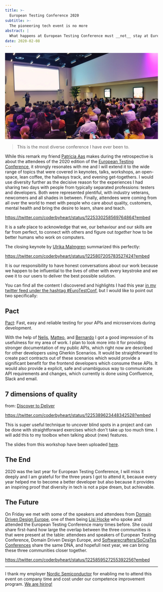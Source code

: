```yaml
---
title: >-
  European Testing Conference 2020
subtitle: >-
  The pioneering tech event is no more
abstract: |
  What happens at European Testing Conference must __not__ stay at European Testing Conference.
date: 2020-02-08
---
```


![European Testing Conference 2020](../media/2020-02-08-european-testing-conference-2020.jpeg)

> This is the most diverse conference I have ever been to.

While this remark my friend [Patricia Aas](https://patricia.no/) makes during
the retrospective is about the attendees of the 2020 edition of the
[European Testing Conference](https://europeantestingconference.eu/), it
strongly resonates with me and I will extend it to the wide range of topics that
were covered in keynotes, talks, workshops, an open-space, lean coffee, the
hallways track, and evening get-togethers. I would use diversity further as the
decisive reason for the experiences I had sharing two days with people from
typically separated professions: testers and developers. Both were represented
plentiful, with industry veterans, newcomers and all shades in between. Finally,
attendees were coming from all over the world to meet with people who care about
quality, customers, mental health and bring the desire to learn, share and
teach.

<https://twitter.com/coderbyheart/status/1225330258569764864?embed>

It is a safe place to acknowledge that we, our behaviour and our skills are far
from perfect, to connect with others and figure out _together_ how to be better
humans who work on computers.

The closing keynote by [Ulrika Malmgren](https://twitter.com/Ulrikama)
summarized this perfectly:

<https://twitter.com/coderbyheart/status/1225807205783527424?embed>

It is our responsibility to have honest conversations about our work because we
happen to be influential to the lives of other with every keystroke and we owe
it to our users to deliver the best possible solution.

You can find all the content I discovered and highlights I had this year
[in my twitter feed under the hashtag #EuroTestConf](https://twitter.com/search?q=from%3Acoderbyheart%20%23EuroTestConf&src=typed_query&f=live),
but I would like to point out two specifically:

## Pact

[Pact](https://docs.pact.io/): Fast, easy and reliable testing for your APIs and
microservices during development.

With the help of [Nelis](https://twitter.com/nelisboucke),
[Matteo](https://twitter.com/matteo_pierro), and
[Bernardo](https://twitter.com/bernardobridge) I got a good impression of its
usefulness for my area of work. I plan to look more into it for providing
stronger documentation of my public APIs, which right now are described for
other developers using Gherkin Scenarios. It would be straightforward to create
pact contracts out of these scenarios which would provide a significant benefit
for the frontend developers which consume these APIs. It would also provide a
explicit, safe and unambiguous way to communicate API requirements and changes,
which currently is done using Confluence, Slack and email.

## 7 dimensions of quality

from:
[Discover to Deliver](https://www.ebgconsulting.com/blog/a-quick-dip-into-our-new-book-discover-to-deliver-agile-product-planning-analysis/)

<https://twitter.com/coderbyheart/status/1225389623448342528?embed>

This is super useful technique to uncover blind spots in a project and can be
done with straightforward exercises which don't take up too much time. I will
add this to my toolbox when talking about (new) features.

The slides from this workshop have been uploaded
[here](https://www.slideshare.net/janetgregoryca/exploring-features-and-stories-for-shared-understanding-workshop).

## The End

2020 was the last year for European Testing Conference, I will miss it deeply
and I am grateful for the three years I got to attend it, because every year
helped me to become a better developer but also because it provides an inspiring
proof that diversity in tech is not a pipe dream, but achievable.

## The Future

On Friday we met with some of the speakers and attendees from
[Domain Driven Design Europe](https://dddeurope.com/), one of them being
[Lisi Hocke](https://www.lisihocke.com/p/about-me.html) who spoke and attended
the European Testing Conference many times before. She could share first-hand
how large the overlap between the three communities is that were present at the
table: attendees and speakers of European Testing Conference, Domain Driven
Design Europe, and
[Softwarecrafters/SoCraTes Conferences](https://www.softwarecrafters.org/) share
the same DNA, and hopefull next year, we can bring these three communities
closer together.

<https://twitter.com/coderbyheart/status/1225859527255392256?embed>

---

I thank my employer [Nordic Semiconductor](https://www.nordicsemi.com/) for
enabling me to attend this event on company time and cost under our competence
improvement program.
[We are hiring!](https://www.nordicsemi.com/About-us/Vacant-Positions)
